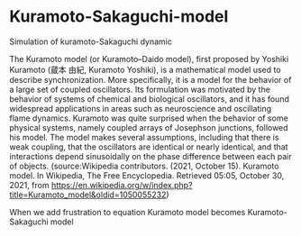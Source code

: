 # Kuramoto-Sakaguchi-model
Simulation of kuramoto-Sakaguchi dynamic 


The Kuramoto model (or Kuramoto–Daido model), first proposed by Yoshiki Kuramoto (蔵本 由紀, Kuramoto Yoshiki), is a mathematical model used to describe synchronization. More specifically, it is a model for the behavior of a large set of coupled oscillators. Its formulation was motivated by the behavior of systems of chemical and biological oscillators, and it has found widespread applications in areas such as neuroscience and oscillating flame dynamics. Kuramoto was quite surprised when the behavior of some physical systems, namely coupled arrays of Josephson junctions, followed his model.
The model makes several assumptions, including that there is weak coupling, that the oscillators are identical or nearly identical, and that interactions depend sinusoidally on the phase difference between each pair of objects. 
(source:Wikipedia contributors. (2021, October 15). Kuramoto model. In Wikipedia, The Free Encyclopedia. Retrieved 05:05, October 30, 2021, from https://en.wikipedia.org/w/index.php?title=Kuramoto_model&oldid=1050055232)

When we add frustration to equation Kuramoto model becomes Kuramoto-Sakaguchi model
